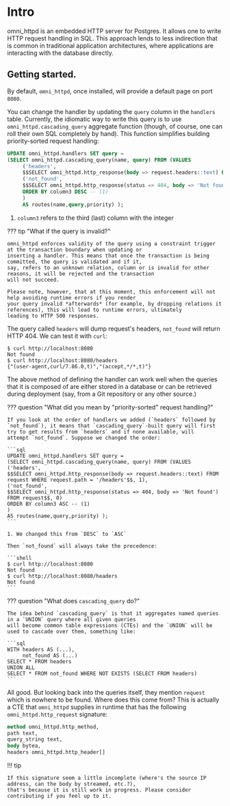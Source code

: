 # Intro

omni_httpd is an embedded HTTP server for Postgres. It allows one to write HTTP request handling in SQL.
This approach lends to less indirection that is common in traditional application architectures, where applications
are interacting with the database directly.

## Getting started.

By default, `omni_httpd`, once installed, will provide a default page on port `8080`.

You can change the handler by updating the `query` column in the `handlers` table. Currently, the idiomatic way
to write this query is to use `omni_httpd.cascading_query` aggregate function (though, of course, one can roll their
own SQL completely by hand). This function simplifies building priority-sorted request handling:

```sql
UPDATE omni_httpd.handlers SET query = 
(SELECT omni_httpd.cascading_query(name, query) FROM (VALUES
     ('headers',
     $$SELECT omni_httpd.http_response(body => request.headers::text) FROM request WHERE request.path = '/headers'$$, 1),
     ('not_found',
     $$SELECT omni_httpd.http_response(status => 404, body => 'Not found') FROM request$$, 0)
     ORDER BY column3 DESC -- (1)
     ) 
     AS routes(name,query,priority) );
```

1. `column3` refers to the third (last) column with the integer

??? tip "What if the query is invalid?"

    omni_httpd enforces validity of the query using a constraint trigger at the transaction boundary when updating or
    inserting a handler. This means that once the transaction is being committed, the query is validated and if it,
    say, refers to an unknown relation, column or is invalid for other reasons, it will be rejected and the transaction
    will not succeed.

    Please note, however, that at this moment, this enforcement will not help avoiding runtime errors if you render
    your query invalid *afterwards* (for example, by dropping relations it references), this will lead to runtime errors, ultimately
    leading to HTTP 500 responses.

The query called `headers` will dump request's headers, `not_found` will return HTTP 404. We can test it with `curl`:

```shell
$ curl http://localhost:8080
Not found
$ curl http://localhost:8080/headers
{"(user-agent,curl/7.86.0,t)","(accept,*/*,t)"}
```

The above method of defining the handler can work well when the queries that it is composed of are either stored in a
database
or can be retrieved during deployment (say, from a Git repository or any other source.)

??? question "What did you mean by "priority-sorted" request handling?"

    If you look at the order of handlers we added (`headers` followed by
    `not_found`), it means that `cascading_query`-built query will first try to get results from `headers` and if none available, will
    attempt `not_found`. Suppose we changed the order:

    ```sql
    UPDATE omni_httpd.handlers SET query =
    (SELECT omni_httpd.cascading_query(name, query) FROM (VALUES
    ('headers',
    $$SELECT omni_httpd.http_response(body => request.headers::text) FROM request WHERE request.path = '/headers'$$, 1),
    ('not_found',
    $$SELECT omni_httpd.http_response(status => 404, body => 'Not found') FROM request$$, 0)
    ORDER BY column3 ASC -- (1)
    )
    AS routes(name,query,priority) );
    ```

    1. We changed this from `DESC` to `ASC`

    Then `not_found` will always take the precedence:
    
    ```shell
    $ curl http://localhost:8080
    Not found
    $ curl http://localhost:8080/headers
    Not found
    ```

??? question "What does `cascading_query` do?"

    The idea behind `cascading_query` is that it aggregates named queries in a `UNION` query where all given queries
    will become common table expressions (CTEs) and the `UNION` will be used to cascade over them, something like:

    ```sql
    WITH headers AS (...),
         not_found AS (...)
    SELECT * FROM headers
    UNION ALL
    SELECT * FROM not_found WHERE NOT EXISTS (SELECT FROM headers)
    ```

All good. But looking back into the queries itself, they mention `request` which is nowhere to be found. Where does this
come from? This is actually a CTE that `omni_httpd` supplies in runtime that has the following `omni_httpd.http_request`
signature:

```sql
method omni_httpd.http_method,
path text,
query_string text,
body bytea,
headers omni_httpd.http_header[]
```

!!! tip

    If this signature seem a little incomplete (where's the source IP address, can the body by streamed, etc.?),
    that's because it is still work in progress. Please consider contributing if you feel up to it.